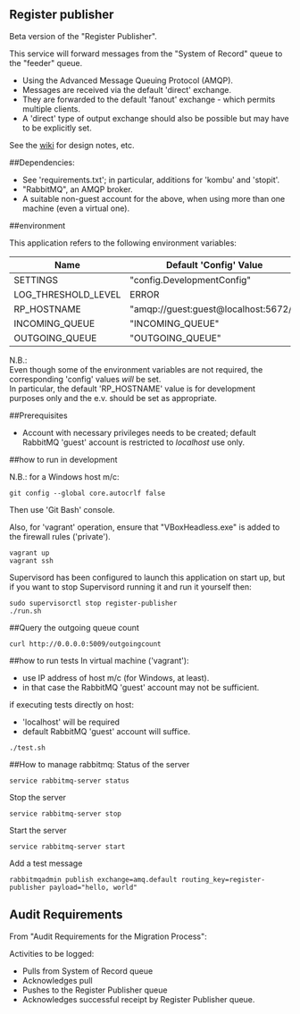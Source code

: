 ## Register publisher
Beta version of the "Register Publisher".

This service will forward messages from the "System of Record" queue to the "feeder" queue.

* Using the Advanced Message Queuing Protocol (AMQP).
* Messages are received via the default 'direct' exchange.
* They are forwarded to the default 'fanout' exchange - which permits multiple clients.
* A 'direct' type of output exchange should also be possible but may have to be explicitly set.

See the [wiki](https://github.com/LandRegistry/register-publisher/wiki) for design notes, etc.

##Dependencies:

- See 'requirements.txt'; in particular, additions for 'kombu' and 'stopit'.
- "RabbitMQ", an AMQP broker.
-  A suitable non-guest account for the above, when using more than one machine (even a virtual one).

##environment

This application refers to the following environment variables:


|Name                | Default 'Config' Value                     |Mandatory?|
| ------------- |-------------| -----|
|SETTINGS            |"config.DevelopmentConfig"                  |YES|
|LOG_THRESHOLD_LEVEL |ERROR                                       |NO|
|RP_HOSTNAME         |"amqp://guest:guest@localhost:5672//"       |NO|
|INCOMING_QUEUE      |"INCOMING_QUEUE"                            |NO|
|OUTGOING_QUEUE      |"OUTGOING_QUEUE"                            |NO|


N.B.:  
Even though some of the environment variables are not required, the corresponding 'config' values _will_ be set.  
In particular, the default 'RP_HOSTNAME' value is for development purposes only and the e.v. should be set as appropriate.

##Prerequisites

* Account with necessary privileges needs to be created; default RabbitMQ 'guest' account is restricted to _localhost_ use only.

##how to run in development

N.B.: for a Windows host m/c:

    git config --global core.autocrlf false

Then use 'Git Bash' console.

Also, for 'vagrant' operation, ensure that "VBoxHeadless.exe" is added to the firewall rules ('private').

```
vagrant up
vagrant ssh
```
Supervisord has been configured to launch this application on start up, but if you want to stop Supervisord running it and run it yourself then:

```
sudo supervisorctl stop register-publisher
./run.sh
```

##Query the outgoing queue count

```
curl http://0.0.0.0:5009/outgoingcount
```

##how to run tests
In virtual machine ('vagrant'):
* use IP address of host m/c (for Windows, at least).
* in that case the RabbitMQ 'guest' account may not be sufficient.

if executing tests directly on host:
* 'localhost' will be required
* default RabbitMQ 'guest' account will suffice.

```
./test.sh
```

##How to manage rabbitmq:
Status of the server

```
service rabbitmq-server status
```

Stop the server

```
service rabbitmq-server stop
```

Start the server

```
service rabbitmq-server start
```

Add a test message

```
rabbitmqadmin publish exchange=amq.default routing_key=register-publisher payload="hello, world"
```

## Audit Requirements

From "Audit Requirements for the Migration Process":

Activities to be logged:

* Pulls from System of Record queue
* Acknowledges pull
* Pushes to the Register Publisher queue
* Acknowledges successful receipt by Register Publisher queue.

